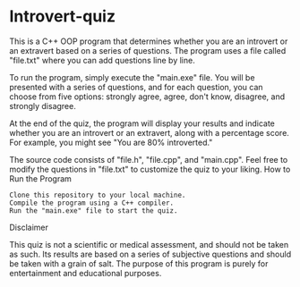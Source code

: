 # Introvert-quiz

This is a C++ OOP program that determines whether you are an introvert or an extravert based on a series of questions. The program uses a file called "file.txt" where you can add questions line by line.

To run the program, simply execute the "main.exe" file. You will be presented with a series of questions, and for each question, you can choose from five options: strongly agree, agree, don't know, disagree, and strongly disagree.

At the end of the quiz, the program will display your results and indicate whether you are an introvert or an extravert, along with a percentage score. For example, you might see "You are 80% introverted."

The source code consists of "file.h", "file.cpp", and "main.cpp". Feel free to modify the questions in "file.txt" to customize the quiz to your liking.
How to Run the Program

    Clone this repository to your local machine.
    Compile the program using a C++ compiler.
    Run the "main.exe" file to start the quiz.

Disclaimer

This quiz is not a scientific or medical assessment, and should not be taken as such. Its results are based on a series of subjective questions and should be taken with a grain of salt. The purpose of this program is purely for entertainment and educational purposes.
